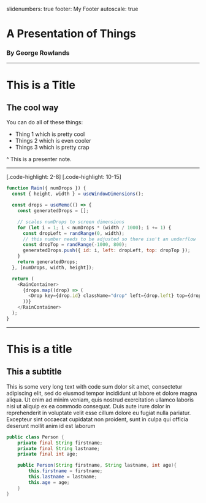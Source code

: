 slidenumbers: true
footer: My Footer
autoscale: true

# A Presentation of Things

### By George Rowlands

---

# This is a Title

## The cool way

You can do all of these things:

- Thing 1 which is pretty cool
- Things 2 which is even cooler
- Things 3 which is pretty crap

^ This is a presenter note.

---

[.code-highlight: 2-8]
[.code-highlight: 10-15]

```javascript
function Rain({ numDrops }) {
  const { height, width } = useWindowDimensions();

  const drops = useMemo(() => {
    const generatedDrops = [];

    // scales numDrops to screen dimensions
    for (let i = 1; i < numDrops * (width / 1000); i += 1) {
      const dropLeft = randRange(0, width);
      // this number needs to be adjusted so there isn't an underflow
      const dropTop = randRange(-1000, 800);
      generatedDrops.push({ id: i, left: dropLeft, top: dropTop });
    }
    return generatedDrops;
  }, [numDrops, width, height]);

  return (
    <RainContainer>
      {drops.map((drop) => (
        <Drop key={drop.id} className="drop" left={drop.left} top={drop.top} />
      ))}
    </RainContainer>
  );
}
```

---

# This is a title

## This a subtitle

This is some very long text with code sum dolor sit amet, consectetur adipiscing elit, sed do eiusmod tempor incididunt ut labore et dolore magna aliqua. Ut enim ad minim veniam, quis nostrud exercitation ullamco laboris nisi ut aliquip ex ea commodo consequat. Duis aute irure dolor in reprehenderit in voluptate velit esse cillum dolore eu fugiat nulla pariatur. Excepteur sint occaecat cupidatat non proident, sunt in culpa qui officia deserunt mollit anim id est laborum

```java
public class Person {
    private final String firstname;
    private final String lastname;
    private final int age;

    public Person(String firstname, String lastname, int age){
        this.firstname = firstname;
        this.lastname = lastname;
        this.age = age;
    }
}
```
